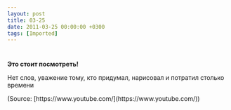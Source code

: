 ```yaml
---
layout: post
title: 03-25
date: 2011-03-25 00:00:00 +0300
tags: [Imported]
---
```

# 

**Это стоит посмотреть!**

Нет слов, уважение тому, кто придумал, нарисовал и потратил столько времени

<div class="attribution">(<span>Source:</span> [https://www.youtube.com/](https://www.youtube.com/))</div>